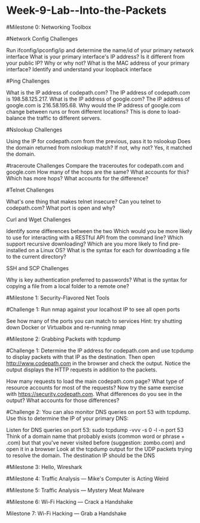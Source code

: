 # Week-9-Lab--Into-the-Packets

#Milestone 0: Networking Toolbox

#Network Config Challenges

Run ifconfig/ipconfig/ip and determine the name/id of your primary network interface
What is your primary interface's IP address? Is it different from your public IP? Why or why not?
What is the MAC address of your primary interface?
Identify and understand your loopback interface



#Ping Challenges

What is the IP address of codepath.com? The IP address of codepath.com is 198.58.125.217.
What is the IP address of google.com? The IP address of google.com is 216.58.195.68.
Why would the IP address of google.com change between runs or from different locations? This is done to load-balance the traffic to different servers.

#Nslookup Challenges

Using the IP for codepath.com from the previous, pass it to nslookup
Does the domain returned from nslookup match? If not, why not? Yes, it matched the domain.

#traceroute Challenges
Compare the traceroutes for codepath.com and google.com
How many of the hops are the same?
What accounts for this?
Which has more hops? 
What accounts for the difference?

#Telnet Challenges

What's one thing that makes telnet insecure?
Can you telnet to codepath.com? What port is open and why?

Curl and Wget Challenges

Identify some differences between the two
Which would you be more likely to use for interacting with a RESTful API from the command line?
Which support recursive downloading?
Which are you more likely to find pre-installed on a Linux OS?
What is the syntax for each for downloading a file to the current directory?

SSH and SCP Challenges

Why is key authentication preferred to passwords?
What is the syntax for copying a file from a local folder to a remote one?

#Milestone 1: Security-Flavored Net Tools

#Challenge 1: Run nmap against your localhost IP to see all open ports

See how many of the ports you can match to services
Hint: try shutting down Docker or Virtualbox and re-running nmap

#Milestone 2: Grabbing Packets with tcpdump

#Challenge 1: Determine the IP address for codepath.com and use tcpdump to display packets with that IP as the destination. Then open http://www.codepath.com in the browser and check the output. Notice the output displays the HTTP requests in addition to the packets.

How many requests to load the main codepath.com page?
What type of resource accounts for most of the requests?
Now try the same exercise with https://security.codepath.com. What differences do you see in the output? What accounts for those differences?

#Challenge 2: You can also monitor DNS queries on port 53 with tcpdump. Use this to determine the IP of your primary DNS:

Listen for DNS queries on port 53: sudo tcpdump -vvv -s 0 -l -n port 53
Think of a domain name that probably exists (common word or phrase + .com) but that you've never visited before (suggestion: zombo.com) and open it in a browser
Look at the tcpdump output for the UDP packets trying to resolve the domain. The destination IP should be the DNS

#Milestone 3: Hello, Wireshark

#Milestone 4: Traffic Analysis — Mike's Computer is Acting Weird

#Milestone 5: Traffic Analysis — Mystery Meat Malware

#Milestone 6: Wi-Fi Hacking — Crack a Handshake

Milestone 7: Wi-Fi Hacking — Grab a Handshake
